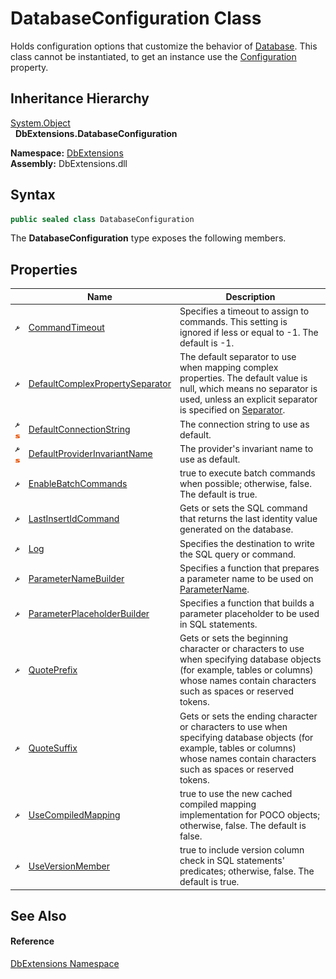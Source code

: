 DatabaseConfiguration Class
===========================
Holds configuration options that customize the behavior of [Database][1]. This class cannot be instantiated, to get an instance use the [Configuration][2] property.


Inheritance Hierarchy
---------------------
[System.Object][3]  
  **DbExtensions.DatabaseConfiguration**  
  
**Namespace:** [DbExtensions][4]  
**Assembly:** DbExtensions.dll

Syntax
------

```csharp
public sealed class DatabaseConfiguration
```

The **DatabaseConfiguration** type exposes the following members.


Properties
----------

|                                    | Name                                 | Description                                                                                                                                                                                   |
| ---------------------------------- | ------------------------------------ | --------------------------------------------------------------------------------------------------------------------------------------------------------------------------------------------- |
| ![Public property]                 | [CommandTimeout][5]                  | Specifies a timeout to assign to commands. This setting is ignored if less or equal to -1. The default is -1.                                                                                 |
| ![Public property]                 | [DefaultComplexPropertySeparator][6] | The default separator to use when mapping complex properties. The default value is null, which means no separator is used, unless an explicit separator is specified on [Separator][7].       |
| ![Public property]![Static member] | [DefaultConnectionString][8]         | The connection string to use as default.                                                                                                                                                      |
| ![Public property]![Static member] | [DefaultProviderInvariantName][9]    | The provider's invariant name to use as default.                                                                                                                                              |
| ![Public property]                 | [EnableBatchCommands][10]            | true to execute batch commands when possible; otherwise, false. The default is true.                                                                                                          |
| ![Public property]                 | [LastInsertIdCommand][11]            | Gets or sets the SQL command that returns the last identity value generated on the database.                                                                                                  |
| ![Public property]                 | [Log][12]                            | Specifies the destination to write the SQL query or command.                                                                                                                                  |
| ![Public property]                 | [ParameterNameBuilder][13]           | Specifies a function that prepares a parameter name to be used on [ParameterName][14].                                                                                                        |
| ![Public property]                 | [ParameterPlaceholderBuilder][15]    | Specifies a function that builds a parameter placeholder to be used in SQL statements.                                                                                                        |
| ![Public property]                 | [QuotePrefix][16]                    | Gets or sets the beginning character or characters to use when specifying database objects (for example, tables or columns) whose names contain characters such as spaces or reserved tokens. |
| ![Public property]                 | [QuoteSuffix][17]                    | Gets or sets the ending character or characters to use when specifying database objects (for example, tables or columns) whose names contain characters such as spaces or reserved tokens.    |
| ![Public property]                 | [UseCompiledMapping][18]             | true to use the new cached compiled mapping implementation for POCO objects; otherwise, false. The default is false.                                                                          |
| ![Public property]                 | [UseVersionMember][19]               | true to include version column check in SQL statements' predicates; otherwise, false. The default is true.                                                                                    |


See Also
--------

#### Reference
[DbExtensions Namespace][4]  

[1]: ../Database/README.md
[2]: ../Database/Configuration.md
[3]: https://learn.microsoft.com/dotnet/api/system.object
[4]: ../README.md
[5]: CommandTimeout.md
[6]: DefaultComplexPropertySeparator.md
[7]: ../ComplexPropertyAttribute/Separator.md
[8]: DefaultConnectionString.md
[9]: DefaultProviderInvariantName.md
[10]: EnableBatchCommands.md
[11]: LastInsertIdCommand.md
[12]: Log.md
[13]: ParameterNameBuilder.md
[14]: https://learn.microsoft.com/dotnet/api/system.data.idataparameter.parametername
[15]: ParameterPlaceholderBuilder.md
[16]: QuotePrefix.md
[17]: QuoteSuffix.md
[18]: UseCompiledMapping.md
[19]: UseVersionMember.md
[Public property]: ../../icons/pubproperty.svg "Public property"
[Static member]: ../../icons/Static.gif "Static member"